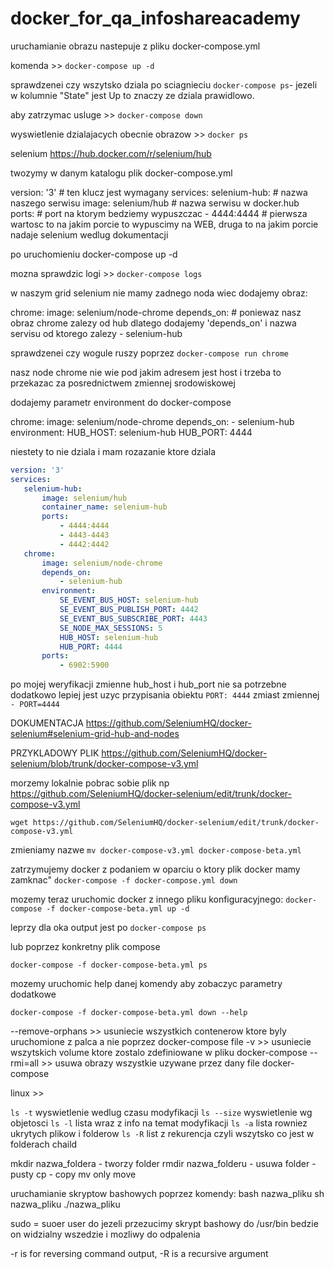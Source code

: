 # docker_for_qa_infoshareacademy

uruchamianie obrazu nastepuje z pliku docker-compose.yml

komenda >> `docker-compose up -d`

sprawdzenei czy wszytsko dziala po sciagnieciu `docker-compose ps`- jezeli w kolumnie "State" jest Up to znaczy ze dziala prawidlowo.

aby zatrzymac usluge >> `docker-compose down`

wyswietlenie dzialajacych obecnie obrazow >> `docker ps`

selenium https://hub.docker.com/r/selenium/hub

twozymy w danym katalogu plik docker-compose.yml

version: '3' # ten klucz jest wymagany
services:
        selenium-hub: # nazwa naszego serwisu
                image: selenium/hub  # nazwa serwisu w docker.hub
                ports: # port na ktorym bedziemy wypuszczac
                        - 4444:4444 # pierwsza wartosc to na jakim porcie to wypuscimy na WEB, druga to na jakim porcie nadaje selenium wedlug dokumentacji

po uruchomieniu docker-compose up -d

mozna sprawdzic logi >> `docker-compose logs`


w naszym grid selenium nie mamy zadnego noda wiec dodajemy obraz:

chrome:
            image: selenium/node-chrome
            depends_on: # poniewaz nasz obraz chrome zalezy od hub dlatego dodajemy 'depends_on' i nazwa servisu od ktorego zalezy
                - selenium-hub
                
                
sprawdzenei czy wogule ruszy poprzez `docker-compose run chrome`

nasz node chrome nie wie pod jakim adresem jest host i trzeba to przekazac za posrednictwem zmiennej srodowiskowej

dodajemy parametr environment do docker-compose

 chrome:
            image: selenium/node-chrome
            depends_on:
                - selenium-hub
            environment:
                HUB_HOST: selenium-hub
                HUB_PORT: 4444
                
 niestety to nie dziala i mam rozazanie ktore dziala
 
 ```yml
 version: '3'
services:
    selenium-hub:
        image: selenium/hub
        container_name: selenium-hub
        ports:
            - 4444:4444
            - 4443-4443
            - 4442:4442
    chrome:
        image: selenium/node-chrome
        depends_on:
            - selenium-hub
        environment:
            SE_EVENT_BUS_HOST: selenium-hub
            SE_EVENT_BUS_PUBLISH_PORT: 4442
            SE_EVENT_BUS_SUBSCRIBE_PORT: 4443
            SE_NODE_MAX_SESSIONS: 5
            HUB_HOST: selenium-hub
            HUB_PORT: 4444
        ports:
            - 6902:5900
 ```
 
 po mojej weryfikacji zmienne hub_host i hub_port nie sa potrzebne dodatkowo lepiej jest uzyc przypisania obiektu `PORT: 4444` zmiast zmiennej `- PORT=4444`

DOKUMENTACJA https://github.com/SeleniumHQ/docker-selenium#selenium-grid-hub-and-nodes

PRZYKLADOWY PLIK https://github.com/SeleniumHQ/docker-selenium/blob/trunk/docker-compose-v3.yml

morzemy lokalnie pobrac sobie plik np https://github.com/SeleniumHQ/docker-selenium/edit/trunk/docker-compose-v3.yml

`wget https://github.com/SeleniumHQ/docker-selenium/edit/trunk/docker-compose-v3.yml`

zmieniamy nazwe `mv docker-compose-v3.yml docker-compose-beta.yml`

zatrzymujemy docker z podaniem w oparciu o ktory plik docker mamy zamknac"
`docker-compose -f docker-compose.yml down`

mozemy teraz uruchomic docker z innego pliku konfiguracyjnego:
`docker-compose -f docker-compose-beta.yml up -d`

leprzy dla oka output jest po `docker-compose ps`

lub poprzez konkretny plik compose

`docker-compose -f docker-compose-beta.yml ps`

mozemy uruchomic help danej komendy aby zobaczyc parametry dodatkowe

`docker-compose -f docker-compose-beta.yml down --help`

--remove-orphans >> usuniecie wszystkich contenerow ktore byly uruchomione z palca a nie poprzez docker-compose file
-v >> usuniecie wszytskich volume ktore zostalo zdefiniowane w pliku docker-compose
--rmi=all >> usuwa obrazy wszystkie uzywane przez dany file docker-compose

linux >> 

`ls -t` wyswietlenie wedlug czasu modyfikacji
`ls --size` wyswietlenie wg objetosci
`ls -l` lista wraz z info na temat modyfikacji
`ls -a` lista rowniez ukrytych plikow i folderow
`ls -R` list z rekurencja czyli wszytsko co jest w folderach chaild

mkdir nazwa_foldera  - tworzy folder
rmdir nazwa_folderu - usuwa folder - pusty
cp - copy
mv only move

uruchamianie skryptow bashowych poprzez komendy:
bash nazwa_pliku
sh nazwa_pliku
./nazwa_pliku

sudo = suoer user do
jezeli przezucimy skrypt bashowy do /usr/bin bedzie on widzialny wszedzie i mozliwy do odpalenia

-r is for reversing command output, -R is a recursive argument

